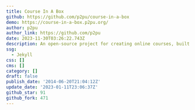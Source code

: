 ```yaml
---
title: Course In A Box
github: https://github.com/p2pu/course-in-a-box
demo: https://course-in-a-box.p2pu.org/
author: p2pu
author_link: https://github.com/p2pu
date: 2023-11-30T03:26:22.743Z
description: An open-source project for creating online courses, built by P2PU
ssg:
  - Jekyll
css: []
cms: []
category: []
draft: false
publish_date: '2014-06-20T21:04:12Z'
update_date: '2023-01-11T23:06:37Z'
github_star: 91
github_fork: 471
---
```

